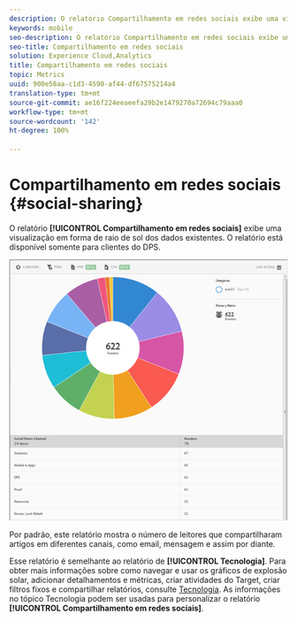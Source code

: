 ```yaml
---
description: O relatório Compartilhamento em redes sociais exibe uma visualização em forma de raio de sol dos dados existentes. O relatório está disponível somente para clientes do Digital Publishing Suites (DPS).
keywords: mobile
seo-description: O relatório Compartilhamento em redes sociais exibe uma visualização em forma de raio de sol dos dados existentes. O relatório está disponível somente para clientes do Digital Publishing Suites (DPS).
seo-title: Compartilhamento em redes sociais
solution: Experience Cloud,Analytics
title: Compartilhamento em redes sociais
topic: Metrics
uuid: 900e58aa-c1d3-4590-af44-df67575214a4
translation-type: tm+mt
source-git-commit: ae16f224eeaeefa29b2e1479270a72694c79aaa0
workflow-type: tm+mt
source-wordcount: '142'
ht-degree: 100%

---
```



# Compartilhamento em redes sociais {#social-sharing}

O relatório **[!UICONTROL Compartilhamento em redes sociais]** exibe uma visualização em forma de raio de sol dos dados existentes. O relatório está disponível somente para clientes do DPS.

![](assets/dps_social_share.png)

Por padrão, este relatório mostra o número de leitores que compartilharam artigos em diferentes canais, como email, mensagem e assim por diante.

Esse relatório é semelhante ao relatório de **[!UICONTROL Tecnologia]**. Para obter mais informações sobre como navegar e usar os gráficos de explosão solar, adicionar detalhamentos e métricas, criar atividades do Target, criar filtros fixos e compartilhar relatórios, consulte [Tecnologia](//help/using/usage/reports-technology.md). As informações no tópico Tecnologia podem ser usadas para personalizar o relatório **[!UICONTROL Compartilhamento em redes sociais]**.
